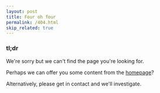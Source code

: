 ```yaml
---
layout: post
title: Four oh four
permalink: /404.html
skip_related: true
---
```


### tl;dr

We're sorry but we can't find the page you're looking for.

Perhaps we can offer you some content from the [homepage](/)?

Alternatively, please get in contact and we'll investigate.

